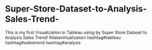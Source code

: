 # Super-Store-Dataset-to-Analysis-Sales-Trend-
This is my first Visualization in Tableau using by Super Store Dataset to Analysis Sales Trend!   #datavirtualization hashtag#tableau hashtag#salestrend hashtag#analysis
